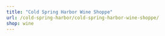 ```yaml
---
title: "Cold Spring Harbor Wine Shoppe"
url: /cold-spring-harbor/cold-spring-harbor-wine-shoppe/
shop: wine
---
```

